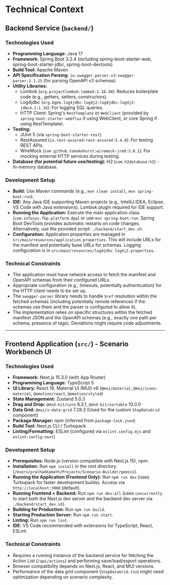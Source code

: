 # Technical Context

## Backend Service (`backend/`)

### Technologies Used

*   **Programming Language:** Java 17
*   **Framework:** Spring Boot 3.2.4 (including spring-boot-starter-web, spring-boot-starter-jdbc, spring-boot-devtools)
*   **Build Tool:** Apache Maven
*   **API Specification Parsing:** `io.swagger.parser.v3:swagger-parser:2.1.25` (for parsing OpenAPI v3 schemas)
*   **Utility Libraries:**
    *   Lombok (`org.projectlombok:lombok:1.18.30`): Reduces boilerplate code (e.g., getters, setters, constructors).
    *   Log4jdbc (`org.bgee.log4jdbc-log4j2:log4jdbc-log4j2-jdbc4.1:1.16`): For logging SQL queries.
    *   HTTP Client: Spring's `RestTemplate` or `WebClient` (provided by `spring-boot-starter-webflux` if using WebClient, or core Spring if using RestTemplate).
*   **Testing:**
    *   JUnit 5 (via `spring-boot-starter-test`)
    *   RestAssured (`io.rest-assured:rest-assured:5.4.0`): For testing REST APIs.
    *   WireMock (`com.github.tomakehurst:wiremock-jre8:3.0.1`): For mocking external HTTP services during testing.
*   **Database (for potential future use/testing):** H2 (`com.h2database:h2`) - In-memory database.

### Development Setup

*   **Build:** Use Maven commands (e.g., `mvn clean install`, `mvn spring-boot:run`).
*   **IDE:** Any Java IDE supporting Maven projects (e.g., IntelliJ IDEA, Eclipse, VS Code with Java extensions). Lombok plugin required for IDE support.
*   **Running the Application:** Execute the main application class (`com.infosys.fbp.platform.App`) or use `mvn spring-boot:run`. Spring Boot DevTools provides automatic restarts on code changes. Alternatively, use the provided script: `./backend/start_dev.sh`.
*   **Configuration:** Application properties are managed in `src/main/resources/application.properties`. This will include URLs for the manifest and potentially base URLs for schemas. Logging configuration is in `src/main/resources/log4jdbc.log4j2.properties`.

### Technical Constraints

*   The application must have network access to fetch the manifest and OpenAPI schemas from their configured URLs.
*   Appropriate configuration (e.g., timeouts, potentially authentication) for the HTTP client needs to be set up.
*   The `swagger-parser` library needs to handle `$ref` resolution within the fetched schemas (including potentially remote references if the schemas use them and the parser is configured to allow it).
*   The implementation relies on specific structures within the fetched manifest JSON and the OpenAPI schemas (e.g., exactly one path per schema, presence of tags). Deviations might require code adjustments.

---

## Frontend Application (`src/`) - Scenario Workbench UI

### Technologies Used

*   **Framework:** Next.js 15.3.0 (with App Router)
*   **Programming Language:** TypeScript 5
*   **UI Library:** React 19, Material UI (MUI) v6 (`@mui/material`, `@mui/icons-material`, `@emotion/react`, `@emotion/styled`)
*   **State Management:** Zustand 5.0.3
*   **Drag and Drop:** `@dnd-kit/core` 6.3.1, `@dnd-kit/sortable` 10.0.0
*   **Data Grid:** `@mui/x-data-grid` 7.28.3 (Used for the custom `StepDataGrid` component)
*   **Package Manager:** npm (inferred from `package-lock.json`)
*   **Build Tool:** Next.js CLI / Turbopack
*   **Linting/Formatting:** ESLint (configured via `eslint.config.mjs` and `eslint-config-next`)

### Development Setup

*   **Prerequisites:** Node.js (version compatible with Next.js 15), npm.
*   **Installation:** Run `npm install` in the root directory (`/Users/pralhadkamath/Projects/Scenario-Builder/gemini`).
*   **Running the Application (Frontend Only):** Run `npm run dev` (uses Turbopack for faster development builds). Access via `http://localhost:3000` (default).
*   **Running Frontend + Backend:** Run `npm run dev:all` (uses `concurrently` to start both the Next.js dev server and the backend dev server via `./backend/start_dev.sh`).
*   **Building for Production:** Run `npm run build`.
*   **Starting Production Server:** Run `npm run start`.
*   **Linting:** Run `npm run lint`.
*   **IDE:** VS Code recommended with extensions for TypeScript, React, ESLint.

### Technical Constraints

*   Requires a running instance of the backend service for fetching the Action List (`/api/actions`) and performing save/load/export operations.
*   Browser compatibility depends on Next.js, React, and MUI versions.
*   Performance of the data grid component (`StepDataGrid.tsx`) might need optimization depending on scenario complexity.
